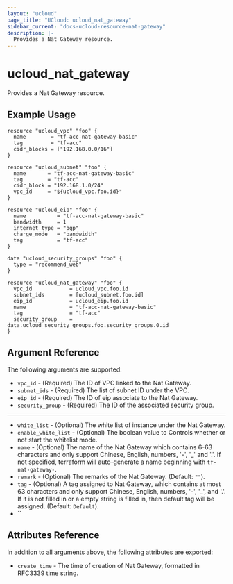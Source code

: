 ```yaml
---
layout: "ucloud"
page_title: "UCloud: ucloud_nat_gateway"
sidebar_current: "docs-ucloud-resource-nat-gateway"
description: |-
  Provides a Nat Gateway resource.
---
```


# ucloud_nat_gateway

Provides a Nat Gateway resource.

## Example Usage

```hcl
resource "ucloud_vpc" "foo" {
  name        = "tf-acc-nat-gateway-basic"
  tag         = "tf-acc"
  cidr_blocks = ["192.168.0.0/16"]
}

resource "ucloud_subnet" "foo" {
  name       = "tf-acc-nat-gateway-basic"
  tag        = "tf-acc"
  cidr_block = "192.168.1.0/24"
  vpc_id     = "${ucloud_vpc.foo.id}"
}

resource "ucloud_eip" "foo" {
  name          = "tf-acc-nat-gateway-basic"
  bandwidth     = 1
  internet_type = "bgp"
  charge_mode   = "bandwidth"
  tag           = "tf-acc"
}

data "ucloud_security_groups" "foo" {
  type = "recommend_web"
}

resource "ucloud_nat_gateway" "foo" {
  vpc_id            = ucloud_vpc.foo.id
  subnet_ids        = [ucloud_subnet.foo.id]
  eip_id            = ucloud_eip.foo.id
  name              = "tf-acc-nat-gateway-basic"
  tag               = "tf-acc"
  security_group    = data.ucloud_security_groups.foo.security_groups.0.id
}
```

## Argument Reference

The following arguments are supported:

* `vpc_id` - (Required) The ID of VPC linked to the Nat Gateway. 
* `subnet_ids` - (Required) The list of subnet ID under the VPC.
* `eip_id` - (Required) The ID of eip associate to the Nat Gateway. 
* `security_group` - (Required) The ID of the associated security group.

- - -

* `white_list` - (Optional) The white list of instance under the Nat Gateway.
* `enable_white_list` - (Optional) The boolean value to Controls whether or not start the whitelist mode.
* `name` - (Optional) The name of the Nat Gateway which contains 6-63 characters and only support Chinese, English, numbers, '-', '_' and '.'. If not specified, terraform will auto-generate a name beginning with `tf-nat-gateway-`.
* `remark` - (Optional) The remarks of the Nat Gateway. (Default: `""`).
* `tag` - (Optional) A tag assigned to Nat Gateway, which contains at most 63 characters and only support Chinese, English, numbers, '-', '_', and '.'. If it is not filled in or a empty string is filled in, then default tag will be assigned. (Default: `Default`).
* ``
## Attributes Reference

In addition to all arguments above, the following attributes are exported:

* `create_time` - The time of creation of Nat Gateway, formatted in RFC3339 time string.